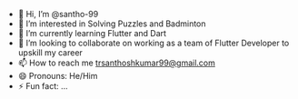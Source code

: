 - 👋 Hi, I’m @santho-99
- 👀 I’m interested in Solving Puzzles and Badminton
- 🌱 I’m currently learning Flutter and Dart
- 💞️ I’m looking to collaborate on working as a team of Flutter Developer to upskill my career
- 📫 How to reach me trsanthoshkumar99@gmail.com
- 😄 Pronouns: He/Him
- ⚡ Fun fact: ...

<!---
santho-99/santho-99 is a ✨ special ✨ repository because its `README.md` (this file) appears on your GitHub profile.
You can click the Preview link to take a look at your changes.
--->
